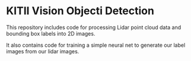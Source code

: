 # KITII Vision Objecti Detection
This repository includes code for processing Lidar point cloud data and bounding box labels into 2D images.

It also contains code for training a simple neural net to generate our label images from our lidar images.
